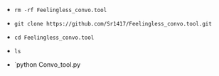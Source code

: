 

* `rm -rf Feelingless_convo.tool`

* `git clone https://github.com/Sr1417/Feelingless_convo.tool.git`

* `cd Feelingless_convo.tool`

* `ls`

* `python Convo_tool.py
